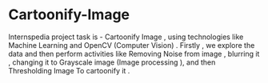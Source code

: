 # Cartoonify-Image
Internspedia project task is - Cartoonify Image  , using technologies like Machine Learning and OpenCV (Computer Vision) . 
Firstly , we explore the data and then perform activities like Removing Noise from image , blurring it , changing it to Grayscale image (Image processing ),
and then Thresholding Image  To cartoonify it .
